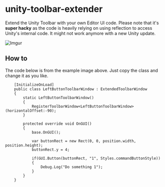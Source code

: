# unity-toolbar-extender
Extend the Unity Toolbar with your own Editor UI code. Please note that it's **super hacky** as the code is heavily relying on using reflection to access Unity's internal code. It might not work anymore with a new Unity update.

![Imgur](https://i.imgur.com/abmO3VB.png)

## How to
The code below is from the example image above. Just copy the class and change it as you like.
```
	[InitializeOnLoad]
	public class LeftButtonToolbarWindow : ExtendedToolbarWindow
	{
		static LeftButtonToolbarWindow()
		{
			RegisterToolbarWindow<LeftButtonToolbarWindow>(horizontalOffset:-90);
		}

		protected override void OnGUI()
		{
			base.OnGUI();

			var buttonRect = new Rect(0, 0, position.width, position.height);
			buttonRect.y = 4;

			if(GUI.Button(buttonRect, "1", Styles.commandButtonStyle))
			{
				Debug.Log("Do something 1");
			}
		}
	}
```
